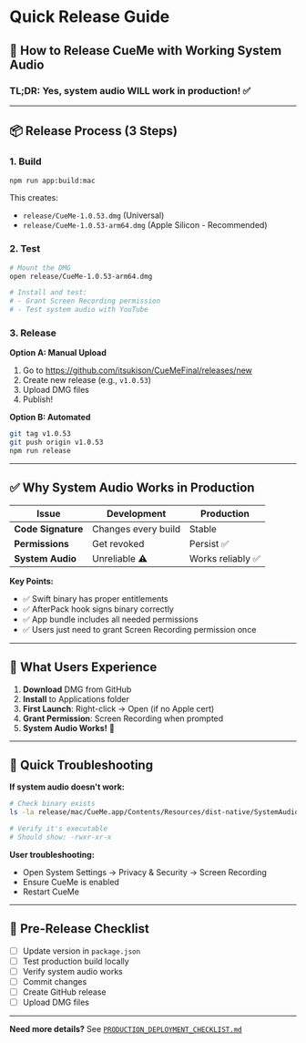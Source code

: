 # Quick Release Guide

## 🚀 How to Release CueMe with Working System Audio

### **TL;DR**: Yes, system audio WILL work in production! ✅

---

## 📦 Release Process (3 Steps)

### **1. Build**
```bash
npm run app:build:mac
```

This creates:
- `release/CueMe-1.0.53.dmg` (Universal)
- `release/CueMe-1.0.53-arm64.dmg` (Apple Silicon - Recommended)

### **2. Test**
```bash
# Mount the DMG
open release/CueMe-1.0.53-arm64.dmg

# Install and test:
# - Grant Screen Recording permission
# - Test system audio with YouTube
```

### **3. Release**

**Option A: Manual Upload**
1. Go to https://github.com/itsukison/CueMeFinal/releases/new
2. Create new release (e.g., `v1.0.53`)
3. Upload DMG files
4. Publish!

**Option B: Automated**
```bash
git tag v1.0.53
git push origin v1.0.53
npm run release
```

---

## ✅ Why System Audio Works in Production

| Issue | Development | Production |
|-------|------------|------------|
| **Code Signature** | Changes every build | Stable |
| **Permissions** | Get revoked | Persist ✅ |
| **System Audio** | Unreliable ⚠️ | Works reliably ✅ |

**Key Points:**
- ✅ Swift binary has proper entitlements
- ✅ AfterPack hook signs binary correctly
- ✅ App bundle includes all needed permissions
- ✅ Users just need to grant Screen Recording permission once

---

## 🎯 What Users Experience

1. **Download** DMG from GitHub
2. **Install** to Applications folder
3. **First Launch**: Right-click → Open (if no Apple cert)
4. **Grant Permission**: Screen Recording when prompted
5. **System Audio Works!** 🎉

---

## 🔧 Quick Troubleshooting

**If system audio doesn't work:**

```bash
# Check binary exists
ls -la release/mac/CueMe.app/Contents/Resources/dist-native/SystemAudioCapture

# Verify it's executable
# Should show: -rwxr-xr-x
```

**User troubleshooting:**
- Open System Settings → Privacy & Security → Screen Recording
- Ensure CueMe is enabled
- Restart CueMe

---

## 📝 Pre-Release Checklist

- [ ] Update version in `package.json`
- [ ] Test production build locally
- [ ] Verify system audio works
- [ ] Commit changes
- [ ] Create GitHub release
- [ ] Upload DMG files

---

**Need more details?** See [`PRODUCTION_DEPLOYMENT_CHECKLIST.md`](./PRODUCTION_DEPLOYMENT_CHECKLIST.md)
